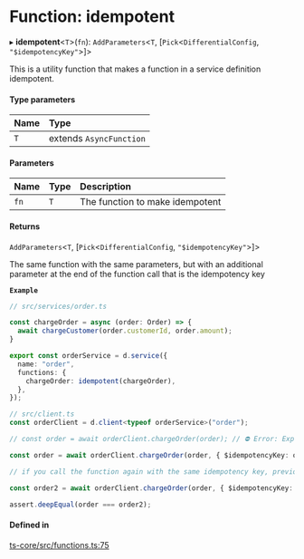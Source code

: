 # Function: idempotent

▸ **idempotent**\<`T`\>(`fn`): `AddParameters`\<`T`, [`Pick`\<`DifferentialConfig`, ``"$idempotencyKey"``\>]\>

This is a utility function that makes a function in a service definition idempotent.

#### Type parameters

| Name | Type |
| :------ | :------ |
| `T` | extends `AsyncFunction` |

#### Parameters

| Name | Type | Description |
| :------ | :------ | :------ |
| `fn` | `T` | The function to make idempotent |

#### Returns

`AddParameters`\<`T`, [`Pick`\<`DifferentialConfig`, ``"$idempotencyKey"``\>]\>

The same function with the same parameters, but with an additional parameter at the end of the function call that is the idempotency key

**`Example`**

```ts
// src/services/order.ts

const chargeOrder = async (order: Order) => {
  await chargeCustomer(order.customerId, order.amount);
}

export const orderService = d.service({
  name: "order",
  functions: {
    chargeOrder: idempotent(chargeOrder),
  },
});

// src/client.ts
const orderClient = d.client<typeof orderService>("order");

// const order = await orderClient.chargeOrder(order); // ⛔️ Error: Expected 2 arguments, but got 1.

const order = await orderClient.chargeOrder(order, { $idempotencyKey: order.id });

// if you call the function again with the same idempotency key, previous result will be returned

const order2 = await orderClient.chargeOrder(order, { $idempotencyKey: order.id });

assert.deepEqual(order === order2);
```

#### Defined in

[ts-core/src/functions.ts:75](https://github.com/differentialHQ/differential/blob/64eeed9/ts-core/src/functions.ts#L75)
